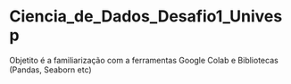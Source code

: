 # Ciencia_de_Dados_Desafio1_Univesp
Objetito é a familiarização com a ferramentas Google Colab e Bibliotecas  (Pandas, Seaborn etc) 
